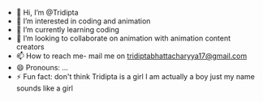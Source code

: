 - 👋 Hi, I’m @Tridipta
- 👀 I’m interested in coding and animation 
- 🌱 I’m currently learning coding
- 💞️ I’m looking to collaborate on animation with animation content creators
- 📫 How to reach me- mail me on tridiptabhattacharyya17@gmail.com
- 😄 Pronouns: ...
- ⚡ Fun fact: don't think Tridipta is a girl I am actually a boy just my name sounds like a girl

<!---
Tridiptacode/Tridiptacode is a ✨ special ✨ repository because its `README.md` (this file) appears on your GitHub profile.
You can click the Preview link to take a look at your changes.
--->
